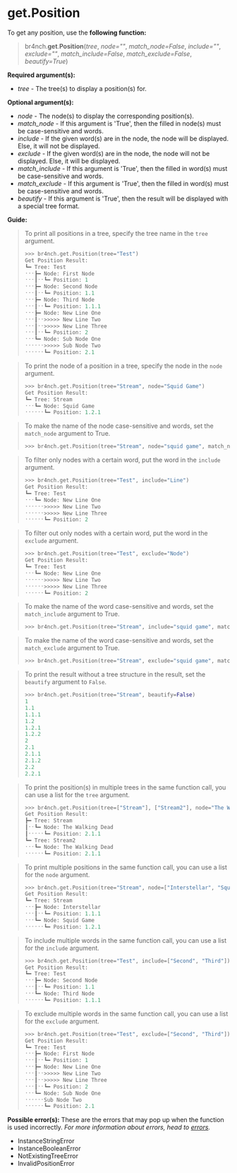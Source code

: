 # get.Position

To get any position, use the **following function:**

> br4nch.**get**.**Position**(*tree*, *node=""*, *match_node=False*, *include=""*, *exclude=""*, *match_include=False*, *match_exclude=False*, *beautify=True*)

**Required argument(s):**

- *tree* - The tree(s) to display a position(s) for.

**Optional argument(s):**

- *node* - The node(s) to display the corresponding position(s).
- *match_node* - If this argument is 'True', then the filled in node(s) must be case-sensitive and words.
- *include* - If the given word(s) are in the node, the node will be displayed. Else, it will not be displayed.
- *exclude* - If the given word(s) are in the node, the node will not be displayed. Else, it will be displayed.
- *match_include* - If this argument is 'True', then the filled in word(s) must be case-sensitive and words.
- *match_exclude* -  If this argument is 'True', then the filled in word(s) must be case-sensitive and words.
- *beautify* - If this argument is 'True', then the result will be displayed with a special tree format.

**Guide:**

> To print all positions in a tree, specify the tree name in the `tree` argument.
>
> ```python
> >>> br4nch.get.Position(tree="Test")
> Get Position Result:
> ┗━ Tree: Test
> ˑˑˑ┣━ Node: First Node
> ˑˑˑ┃ˑˑ┗━ Position: 1
> ˑˑˑ┣━ Node: Second Node
> ˑˑˑ┃ˑˑ┗━ Position: 1.1
> ˑˑˑ┣━ Node: Third Node
> ˑˑˑ┃ˑˑ┗━ Position: 1.1.1
> ˑˑˑ┣━ Node: New Line One
> ˑˑˑ┃ˑˑ>>>>> New Line Two
> ˑˑˑ┃ˑˑ>>>>> New Line Three
> ˑˑˑ┃ˑˑ┗━ Position: 2
> ˑˑˑ┗━ Node: Sub Node One
> ˑˑˑˑˑˑ>>>>> Sub Node Two
> ˑˑˑˑˑˑ┗━ Position: 2.1
> ```
>

> To print the node of a position in a tree, specify the node in the `node` argument.
>
> ```python
>>>> br4nch.get.Position(tree="Stream", node="Squid Game")
> Get Position Result:
> ┗━ Tree: Stream
> ˑˑˑ┗━ Node: Squid Game                  
> ˑˑˑˑˑˑ┗━ Position: 1.2.1
> ```
> 

> To make the name of the node case-sensitive and words, set the `match_node` argument to True.
>
> ```python
> >>> br4nch.get.Position(tree="Stream", node="squid game", match_node=True)
> ```
>

> To filter only nodes with a certain word, put the word in the `include` argument.
>
> ```python
> >>> br4nch.get.Position(tree="Test", include="Line")
> Get Position Result:
> ┗━ Tree: Test
> ˑˑˑ┗━ Node: New Line One
> ˑˑˑˑˑˑ>>>>> New Line Two
> ˑˑˑˑˑˑ>>>>> New Line Three
> ˑˑˑˑˑˑ┗━ Position: 2
> ```
>

> To filter out only nodes with a certain word, put the word in the `exclude` argument.
>
> ```python
> >>> br4nch.get.Position(tree="Test", exclude="Node")
> Get Position Result:
> ┗━ Tree: Test
> ˑˑˑ┗━ Node: New Line One
> ˑˑˑˑˑˑ>>>>> New Line Two
> ˑˑˑˑˑˑ>>>>> New Line Three
> ˑˑˑˑˑˑ┗━ Position: 2
> ```
>

> To make the name of the word case-sensitive and words, set the `match_include` argument to True.
>
> ```python
> >>> br4nch.get.Position(tree="Stream", include="squid game", match_include=True)
> ```
>

> To make the name of the word case-sensitive and words, set the `match_exclude` argument to True.
>
> ```python
> >>> br4nch.get.Position(tree="Stream", exclude="squid game", match_exclude=True)
> ```
>

> To print the result without a tree structure in the result, set the `beautify` argument to `False`.
>
> ```python
> >>> br4nch.get.Position(tree="Stream", beautify=False)
> 1
> 1.1
> 1.1.1
> 1.2
> 1.2.1
> 1.2.2
> 2
> 2.1
> 2.1.1
> 2.1.2
> 2.2
> 2.2.1
> ```
>

> To print the position(s) in multiple trees in the same function call, you can use a list for the `tree` argument.
>
> ```python
> >>> br4nch.get.Position(tree=["Stream"], ["Stream2"], node="The Walking Dead")
> Get Position Result:
> ┣━ Tree: Stream
> ┃ˑˑ┗━ Node: The Walking Dead              
> ┃ˑˑˑˑˑ┗━ Position: 2.1.1
> ┗━ Tree: Stream2
> ˑˑˑ┗━ Node: The Walking Dead                
> ˑˑˑˑˑˑ┗━ Position: 2.1.1
> ```
>

> To print multiple positions in the same function call, you can use a list for the `node` argument.
>
> ```python
> >>> br4nch.get.Position(tree="Stream", node=["Interstellar", "Squid Game"])
> Get Position Result:
> ┗━ Tree: Stream
> ˑˑˑ┣━ Node: Interstellar                 
> ˑˑˑ┃ˑˑ┗━ Position: 1.1.1
> ˑˑˑ┗━ Node: Squid Game                  
> ˑˑˑˑˑˑ┗━ Position: 1.2.1
> ```
>

> To include multiple words in the same function call, you can use a list for the `include` argument.
>
> ```python
> >>> br4nch.get.Position(tree="Test", include=["Second", "Third"])
> Get Position Result:
> ┗━ Tree: Test
> ˑˑˑ┣━ Node: Second Node
> ˑˑˑ┃ˑˑ┗━ Position: 1.1
> ˑˑˑ┗━ Node: Third Node
> ˑˑˑˑˑˑ┗━ Position: 1.1.1
> ```
>

> To exclude multiple words in the same function call, you can use a list for the `exclude` argument.
>
> ```python
> >>> br4nch.get.Position(tree="Test", exclude=["Second", "Third"])
> Get Position Result:
> ┗━ Tree: Test
> ˑˑˑ┣━ Node: First Node
> ˑˑˑ┃ˑˑ┗━ Position: 1
> ˑˑˑ┣━ Node: New Line One
> ˑˑˑ┃ˑˑ>>>>> New Line Two
> ˑˑˑ┃ˑˑ>>>>> New Line Three
> ˑˑˑ┃ˑˑ┗━ Position: 2
> ˑˑˑ┗━ Node: Sub Node One
> ˑˑˑˑˑˑSub Node Two
> ˑˑˑˑˑˑ┗━ Position: 2.1
> ```

**Possible error(s):**
These are the errors that may pop up when the function is used incorrectly.
*For more information about errors, head to [errors](../../guides/errors.md).*

- InstanceStringError
- InstanceBooleanError
- NotExistingTreeError
- InvalidPositionError
